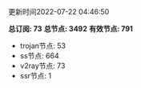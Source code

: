 更新时间2022-07-22 04:46:50

**总订阅: 73**
**总节点: 3492**
**有效节点: 791**
- trojan节点: 53
- ss节点: 664
- v2ray节点: 73
- ssr节点: 1
